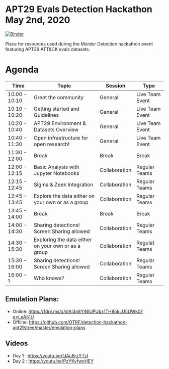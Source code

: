 # APT29 Evals Detection Hackathon May 2nd, 2020

[![Binder](https://mybinder.org/badge_logo.svg)](https://mybinder.org/v2/gh/OTRF/detection-hackathon-apt29/master)

Place for resources used during the Mordor Detection hackathon event featuring APT29 ATT&CK evals datasets.

# Agenda

| Time | Topic | Session | Type |
|--- |--- |--- |--- |
| 10:00 - 10:10 | Greet the community | General | Live Team Event |
| 10:10 - 10:20 | Getting started and Guidelines | General | Live Team Event |
| 10:20 - 10:40 | APT29 Environment & Datasets Overview | General | Live Team Event |
| 10:40 - 11:30 | Open infrastructure for open research! | General | Live Team Event |
| 11:30 - 12:00 | Break | Break | Break |
| 12:00 - 12:15 | Basic Analysis with Jupyter Notebooks | Collaboration | Regular Teams |
| 12:15 - 12:45 | Sigma & Zeek Integration | Collaboration | Regular Teams |
| 12:45 - 13:45 | Explore the data either on your own or as a group | Collaboration | Regular Teams |
| 13:45 - 14:00 | Break | Break | Break |
| 14:00 - 14:30 | Sharing detections! Screen Sharing allowed | Collaboration | Regular Teams |
| 14:30 - 15:30 | Exploring the data either on your own or as a group | Collaboration | Regulat Teams |
| 15:30 - 16:00 | Sharing detections! Screen Sharing allowed | Collaboration | Regular Teams |
| 16:00 - ? | Who knows? | Collaboration | Regular Teams |  

## Emulation Plans:

* Online: https://1drv.ms/x/s!Al3n8YlNIUPUbx1TH8bkLU5UWk0?e=LeA51U
* Offline: https://github.com/OTRF/detection-hackathon-apt29/tree/master/emulation-plans

## Videos

* Day 1 : https://youtu.be/fJAuBrzYTzI
* Day 2 : https://youtu.be/PzYKvfwoHEY